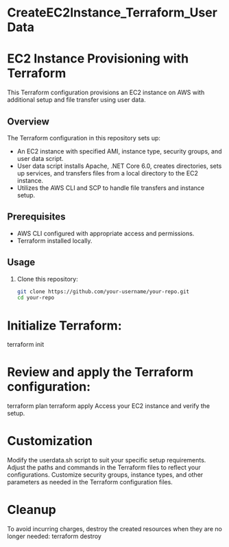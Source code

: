 # CreateEC2Instance_Terraform_UserData
# EC2 Instance Provisioning with Terraform

This Terraform configuration provisions an EC2 instance on AWS with additional setup and file transfer using user data.

## Overview

The Terraform configuration in this repository sets up:

- An EC2 instance with specified AMI, instance type, security groups, and user data script.
- User data script installs Apache, .NET Core 6.0, creates directories, sets up services, and transfers files from a local directory to the EC2 instance.
- Utilizes the AWS CLI and SCP to handle file transfers and instance setup.

## Prerequisites

- AWS CLI configured with appropriate access and permissions.
- Terraform installed locally.

## Usage

1. Clone this repository:

   ```bash
   git clone https://github.com/your-username/your-repo.git
   cd your-repo
# Initialize Terraform:
terraform init
# Review and apply the Terraform configuration:
terraform plan
terraform apply
Access your EC2 instance and verify the setup.

# Customization
Modify the userdata.sh script to suit your specific setup requirements.
Adjust the paths and commands in the Terraform files to reflect your configurations.
Customize security groups, instance types, and other parameters as needed in the Terraform configuration files.

# Cleanup
To avoid incurring charges, destroy the created resources when they are no longer needed:
terraform destroy


